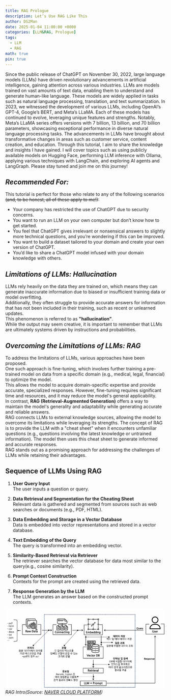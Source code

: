 ```yaml
---
title: RAG Prologue
description: Let’s Use RAG Like This
author: DS2Man
date: 2025-01-04 11:00:00 +0000
categories: [LLM&RAG, Prologue]
tags:
  - LLM
  - RAG
math: true
pin: true
---
```


Since the public release of ChatGPT on November 30, 2022, large language models (LLMs) have driven revolutionary advancements in artificial intelligence, gaining attention across various industries.
LLMs are models trained on vast amounts of text data, enabling them to understand and generate human-like language. These models are widely applied in tasks such as natural language processing, translation, and text summarization.
In 2023, we witnessed the development of various LLMs, including OpenAI’s GPT-4, Google’s BERT, and Meta’s LLaMA. Each of these models has continued to evolve, leveraging unique features and strengths. Notably, Meta’s LLaMA series offers versions with 7 billion, 13 billion, and 70 billion parameters, showcasing exceptional performance in diverse natural language processing tasks.
The advancements in LLMs have brought about transformative changes in areas such as customer service, content creation, and education.
Through this tutorial, I aim to share the knowledge and insights I have gained. I will cover topics such as using publicly available models on Hugging Face, performing LLM inference with Ollama, applying various techniques with LangChain, and exploring AI agents and LangGraph. Please stay tuned and join me on this journey!

<!-- 
2022년 11월 30일 ChatGPT의 공개 이후, 대규모 언어 모델(Large Language Model, LLM)은 인공지능 분야에서 혁신적인 발전을 이끌며 다양한 산업에서 주목받고 있습니다. 
LLM은 방대한 텍스트 데이터를 학습하여 인간과 유사한 언어 이해 및 생성 능력을 갖춘 모델로, 자연어 처리, 번역, 텍스트 요약 등 여러 작업에서 활용되고 있습니다. 
2023년에는 OpenAI의 GPT-4, Google's BERT, Meta의 LLaMA 등 다양한 LLM이 개발되어 각자의 특성과 강점을 바탕으로 발전해왔습니다. 
특히, Meta의 LLaMA 시리즈는 7억, 130억, 700억 파라미터 버전으로 제공되며, 다양한 자연어 처리 작업에서 뛰어난 성능을 보여주고 있습니다. 
이러한 LLM의 발전은 고객 서비스, 콘텐츠 생성, 교육 등 다양한 분야에서 혁신적인 변화를 가져오고 있습니다.
이번 Tutorial통해서 제가 익히고 필요한 내용들을 공유하고자 합니다.
Huggingface에 공개된 모델 사용법, Ollama를 활용한 LLM 추론, LangChain을 활용한 다양한 기법, AI Agent, LangGraph 등을 공유할 예정이니, 관심있게 지켜봐 주세요. 
-->

## *Recommended For:*

This tutorial is perfect for those who relate to any of the following scenarios ~~(and, to be honest, all of these apply to me!)~~:

- Your company has restricted the use of ChatGPT due to security concerns.
- You want to run an LLM on your own computer but don’t know how to get started.
- You feel that ChatGPT gives irrelevant or nonsensical answers to slightly more technical questions, and you’re wondering if this can be improved.
- You want to build a dataset tailored to your domain and create your own version of ChatGPT.
- You’d like to share a ChatGPT model infused with your domain knowledge with others.

<!-- 
이런 분들께 추천합니다!
아래 내용에 해당되는 분들께서 본Tutorial을 보시면 좋을 것 같아요. (아래는 사실 전부 제 이야기입니다…)

회사에서 보안상 문제로 Chat GPT 사용에 제약을 걸었다.
LLM을 내 컴퓨터로 돌려보고 싶은데 어떻게 하는지 모르겠다.
조금만 전문적인 내용을 물어봐도 헛소리를 하는 것 같은데, 개선할 수 없을까?
나의 도메인에 해당되는 데이터셋을 구축해서 나만의 Chat GPT를 갖고 싶다.
나의 도메인 지식이 담긴 Chat GPT를 다른 사람에게 공유하고 싶다. 
-->

## *Limitations of LLMs: Hallucination*

LLMs rely heavily on the data they are trained on, which means they can generate inaccurate information due to biased or insufficient training data or model overfitting.<br>
Additionally, they often struggle to provide accurate answers for information that has not been included in their training, such as recent or unlearned updates.<br>
This phenomenon is referred to as **"hallucination"**.<br>
While the output may seem creative, it is important to remember that LLMs are ultimately systems driven by instructions and probabilities.

<!-- 
LLM의 한계: 환각(Hallucination) 
LLM은 학습된 데이터에 의존하기 때문에, 편향되거나 불충분한 학습 데이터, 모델의 과적합 등으로 인해서 부정확한 정보를 생성하곤 합니다. 
또한 학습하지 않은 최신 정보에 답변을 정확하게 제공하지 못하는 문제가 있습니다.이것을 환각(Hallucination)이라고 합니다. 
창의적으로 보이지만 결국 LLM도 명령과 확률에 의해 돌아가는 시스템이기 때문입니다.
-->


## *Overcoming the Limitations of LLMs: RAG*

To address the limitations of LLMs, various approaches have been proposed.   
One such approach is fine-tuning, which involves further training a pre-trained model on data from a specific domain (e.g., medical, legal, financial) to optimize the model.   
This allows the model to acquire domain-specific expertise and provide accurate, specialized responses. However, fine-tuning requires significant time and resources, and it may reduce the model's general applicability.   
In contrast, **RAG (Retrieval-Augmented Generation)** offers a way to maintain the model's generality and adaptability while generating accurate and reliable answers.   
RAG connects LLMs to external knowledge sources, allowing the model to overcome its limitations while leveraging its strengths. The concept of RAG is to provide the LLM with a "cheat sheet" when it encounters unfamiliar questions (e.g., questions involving the latest knowledge or untrained information). The model then uses this cheat sheet to generate informed and accurate responses.   
RAG stands out as a promising approach for addressing the challenges of LLMs while retaining their advantages.

<!-- 
LLM의 한계를 뛰어넘는 방법: RAG
이러한 LLM의 한계를 극복하기 위해 여러 방법이 제안되고 있습니다. 
그중 하나는 Fine tuning으로, 사전 학습 모델(pre-trained model)에 특정 도메인(예: 의료, 법률, 금융)의 데이터를 추가 학습시켜 모델을 최적화하는 방식입니다. 
이를 통해 모델은 특정 분야에 대한 전문 지식을 습득하고 정확하고 전문적인 답변을 제공할 수 있습니다. 
그러나 Fine tuning은 시간과 비용이 많이 소요되고, 모델의 범용성이 저하될 수 있습니다.
 
반면 RAG는 외부 지식 소스와 연계하여 모델의 범용성과 적응력을 유지하면서도 정확하고 신뢰할 수 있는 답변을 생성할 수 있습니다. 
즉, RAG(Retrieval-Augmented Generation)는 LLM의 한계를 극복하면서도 그 장점을 살릴 수 있는 접근 방식이라고 할 수 있습니다.
RAG의 컨셉은 LLM이 모르는 질문(최신 지식, 학습에 사용되지 않은 지식)을 받았을 때, 잘 대답하기 위한 Cheating Sheet를 제공해줘서 
Cheating Sheet에 있는 내용을 기반으로 LLM이 대답하게 만드는 기술입니다. 
-->

## Sequence of LLMs Using RAG

1. **User Query Input**  
   The user inputs a question or query.

2. **Data Retrieval and Segmentation for the Cheating Sheet**  
   Relevant data is gathered and segmented from sources such as web searches or documents (e.g., PDF, HTML).

3. **Data Embedding and Storage in a Vector Database**  
   Data is embedded into vector representations and stored in a vector database.

4. **Text Embedding of the Query**  
   The query is transformed into an embedding vector.

5. **Similarity-Based Retrieval via Retriever**  
   The retriever searches the vector database for data most similar to the query(e.g., cosine similarity).

6. **Prompt Context Construction**  
   Contexts for the prompt are created using the retrieved data.

7. **Response Generation by the LLM**  
   The LLM generates an answer based on the constructed prompt contexts.

<!--
1. 사용자의 질문 입력(Query)
2. Cheating Sheet위한 데이터 확보 및 분할(Web Search, Documents(e.g. PDF, Html)
3. 데이터 임베딩 이후 Vector DB로  저장
4. 질문에 대한 텍스트 임베딩(Embedding)
5. Retriever 통해 Vector DB와 Query 유사도 기반 검색
6. Prompt Contexts 구성
7. LLM의 답변 생성(Response)
-->
![RAG Intro](/assets/img/2025-01-04-RAG-Prologue_1.png)
_RAG Intro(Source: [NAVER CLOUD PLATFORM](https://www.ncloud-forums.com/topic/277/))_